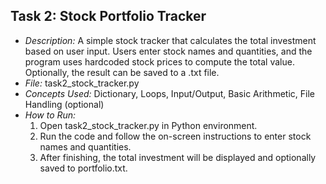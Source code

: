 ## Task 2: Stock Portfolio Tracker
- *Description:* A simple stock tracker that calculates the total investment based on user input. Users enter stock names and quantities, and the program uses hardcoded stock prices to compute the total value. Optionally, the result can be saved to a .txt file.
- *File:* task2_stock_tracker.py
- *Concepts Used:* Dictionary, Loops, Input/Output, Basic Arithmetic, File Handling (optional)
- *How to Run:*  
  1. Open task2_stock_tracker.py in Python environment.  
  2. Run the code and follow the on-screen instructions to enter stock names and quantities.  
  3. After finishing, the total investment will be displayed and optionally saved to portfolio.txt.
